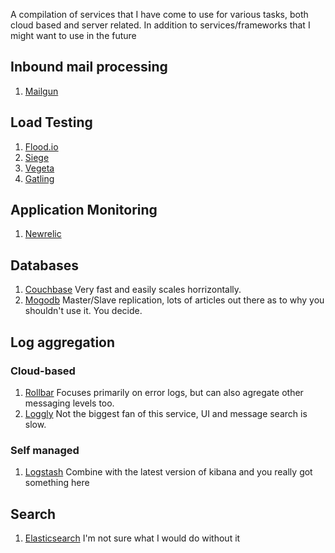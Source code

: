 A compilation of services that I have come to use for various tasks, both cloud based and server related. In addition to services/frameworks that I might want to use in the future


## Inbound mail processing
1. [Mailgun](http://mailgun.com)

## Load Testing
1. [Flood.io](https://flood.io/)
1. [Siege](http://www.joedog.org/siege-home/)
1. [Vegeta](https://github.com/tsenart/vegeta)
1. [Gatling](http://gatling-tool.org/)

## Application Monitoring
1. [Newrelic](http://newrelic.com)

## Databases
1. [Couchbase](http://www.couchbase.com) Very fast and easily scales horrizontally.
1. [Mogodb](http://mongodb.com) Master/Slave replication, lots of articles out there as to why you shouldn't use it. You decide.

## Log aggregation

### Cloud-based
1. [Rollbar](http://www.rollbar.com) Focuses primarily on error logs, but can also agregate other messaging levels too.
1. [Loggly](http://loggly.com) Not the biggest fan of this service, UI and message search is slow.

### Self managed
1. [Logstash](http://logstash.net/) Combine with the latest version of kibana and you really got something here

## Search
1. [Elasticsearch](http://elasticsearch.org) I'm not sure what I would do without it
